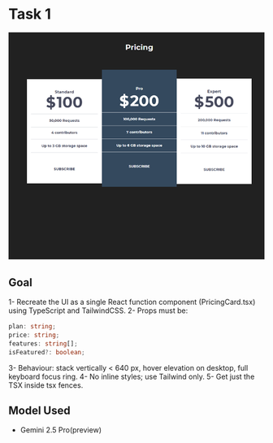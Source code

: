 # Task 1

![alt text](image.png)

## Goal

1- Recreate the UI as a single React function component (PricingCard.tsx) using TypeScript and TailwindCSS.
2- Props must be:

```ts
plan: string;
price: string;
features: string[];
isFeatured?: boolean;
```

3- Behaviour: stack vertically < 640 px, hover elevation on desktop, full keyboard focus ring.
4- No inline styles; use Tailwind only.
5- Get just the TSX inside tsx fences.

## Model Used

- Gemini 2.5 Pro(preview)
